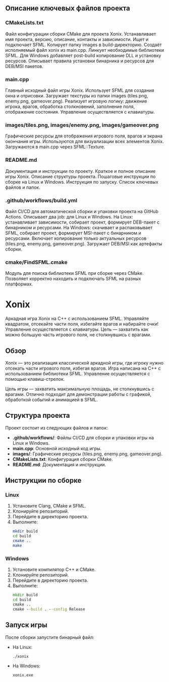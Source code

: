 
## Описание ключевых файлов проекта

### CMakeLists.txt
Файл конфигурации сборки CMake для проекта Xonix. Устанавливает имя проекта, версию, описание, контакты и зависимости. Ищет и подключает SFML. Копирует папку images в build-директорию. Создаёт исполняемый файл xonix из main.cpp. Линкует необходимые библиотеки SFML. Для Windows добавляет post-build копирование DLL и установку ресурсов. Описывает правила установки бинарника и ресурсов для DEB/MSI пакетов.

### main.cpp
Главный исходный файл игры Xonix. Использует SFML для создания окна и отрисовки. Загружает текстуры из папки images (tiles.png, enemy.png, gameover.png). Реализует игровую логику: движение игрока, врагов, обработка столкновений, заполнение поля, отображение состояния. Управление осуществляется с клавиатуры.

### images/tiles.png, images/enemy.png, images/gameover.png
Графические ресурсы для отображения игрового поля, врагов и экрана окончания игры. Используются для визуализации всех элементов Xonix. Загружаются в main.cpp через SFML::Texture.

### README.md
Документация и инструкции по проекту. Краткое и полное описание игры Xonix. Описание структуры проекта. Пошаговые инструкции по сборке на Linux и Windows. Инструкция по запуску. Список ключевых файлов и папок.

### .github/workflows/build.yml
Файл CI/CD для автоматической сборки и упаковки проекта на GitHub Actions. Описывает два job: для Linux и Windows. На Linux: устанавливает зависимости, собирает проект, формирует DEB-пакет с бинарником и ресурсами. На Windows: скачивает и распаковывает SFML, собирает проект, формирует MSI-пакет с бинарником и ресурсами. Включает копирование только актуальных ресурсов (tiles.png, enemy.png, gameover.png). Загружает DEB/MSI как артефакты сборки.

### cmake/FindSFML.cmake
Модуль для поиска библиотеки SFML при сборке через CMake. Позволяет корректно находить и подключать SFML на разных платформах.




# Xonix

Аркадная игра Xonix на C++ с использованием SFML. Управляйте квадратом, отсекайте части поля, избегайте врагов и набирайте очки! Управление осуществляется с клавиатуры. Цель — захватить как можно большую часть игрового поля, не столкнувшись с врагами.

## Обзор
Xonix — это реализация классической аркадной игры, где игроку нужно отсекать части игрового поля, избегая врагов. Игра написана на C++ с использованием библиотеки SFML. Управление осуществляется с помощью клавиш-стрелок.

Цель игры — захватить максимальную площадь, не столкнувшись с врагами. Отлично подходит для демонстрации работы с графикой, обработкой событий и анимацией в SFML.

## Структура проекта
Проект состоит из следующих файлов и папок:

- **.github/workflows/**: Файлы CI/CD для сборки и упаковки игры на Linux и Windows.
- **main.cpp**: Основной исходный код игры.
- **images/**: Графические ресурсы (tiles.png, enemy.png, gameover.png).
- **CMakeLists.txt**: Конфигурация сборки CMake.
- **README.md**: Документация и инструкции.

## Инструкции по сборке

### Linux
1. Установите Clang, CMake и SFML.
2. Клонируйте репозиторий.
3. Перейдите в директорию проекта.
4. Выполните:
   ```bash
   mkdir build
   cd build
   cmake ..
   make
   ```

### Windows
1. Установите компилятор C++ и CMake.
2. Клонируйте репозиторий.
3. Перейдите в директорию проекта.
4. Выполните:
   ```cmd
   mkdir build
   cd build
   cmake ..
   cmake --build . --config Release
   ```

## Запуск игры
После сборки запустите бинарный файл:
- На Linux:
  ```bash
  ./xonix
  ```
- На Windows:
  ```cmd
  xonix.exe
  ```
